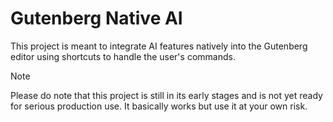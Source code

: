 # Gutenberg Native AI

This project is meant to integrate AI features natively into the Gutenberg editor using shortcuts to handle the user's commands.

> [!NOTE]
> Please do note that this project is still in its early stages and is not yet ready for serious production use. It basically works but use it at your own risk.
